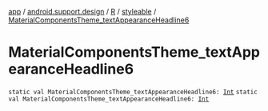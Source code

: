 [app](../../../index.md) / [android.support.design](../../index.md) / [R](../index.md) / [styleable](index.md) / [MaterialComponentsTheme_textAppearanceHeadline6](./-material-components-theme_text-appearance-headline6.md)

# MaterialComponentsTheme_textAppearanceHeadline6

`static val MaterialComponentsTheme_textAppearanceHeadline6: `[`Int`](https://kotlinlang.org/api/latest/jvm/stdlib/kotlin/-int/index.html)
`static val MaterialComponentsTheme_textAppearanceHeadline6: `[`Int`](https://kotlinlang.org/api/latest/jvm/stdlib/kotlin/-int/index.html)
